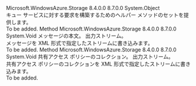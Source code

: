 <Type Name="QueueRequest" FullName="Microsoft.WindowsAzure.Storage.Queue.Protocol.QueueRequest">
  <TypeSignature Language="C#" Value="public static class QueueRequest" />
  <TypeSignature Language="ILAsm" Value=".class public auto ansi abstract sealed beforefieldinit QueueRequest extends System.Object" />
  <TypeSignature Language="DocId" Value="T:Microsoft.WindowsAzure.Storage.Queue.Protocol.QueueRequest" />
  <TypeSignature Language="VB.NET" Value="Public Class QueueRequest" />
  <TypeSignature Language="F#" Value="type QueueRequest = class" />
  <AssemblyInfo>
    <AssemblyName>Microsoft.WindowsAzure.Storage</AssemblyName>
    <AssemblyVersion>8.4.0.0</AssemblyVersion>
    <AssemblyVersion>8.7.0.0</AssemblyVersion>
  </AssemblyInfo>
  <Base>
    <BaseTypeName>System.Object</BaseTypeName>
  </Base>
  <Interfaces />
  <Docs>
    <summary>
            キュー サービスに対する要求を構築するためのヘルパー メソッドのセットを提供します。
            </summary>
    <remarks>To be added.</remarks>
  </Docs>
  <Members>
    <Member MemberName="WriteMessageContent">
      <MemberSignature Language="C#" Value="public static void WriteMessageContent (string messageContent, System.IO.Stream outputStream);" />
      <MemberSignature Language="ILAsm" Value=".method public static hidebysig void WriteMessageContent(string messageContent, class System.IO.Stream outputStream) cil managed" />
      <MemberSignature Language="DocId" Value="M:Microsoft.WindowsAzure.Storage.Queue.Protocol.QueueRequest.WriteMessageContent(System.String,System.IO.Stream)" />
      <MemberSignature Language="VB.NET" Value="Public Shared Sub WriteMessageContent (messageContent As String, outputStream As Stream)" />
      <MemberSignature Language="F#" Value="static member WriteMessageContent : string * System.IO.Stream -&gt; unit" Usage="Microsoft.WindowsAzure.Storage.Queue.Protocol.QueueRequest.WriteMessageContent (messageContent, outputStream)" />
      <MemberType>Method</MemberType>
      <AssemblyInfo>
        <AssemblyName>Microsoft.WindowsAzure.Storage</AssemblyName>
        <AssemblyVersion>8.4.0.0</AssemblyVersion>
        <AssemblyVersion>8.7.0.0</AssemblyVersion>
      </AssemblyInfo>
      <ReturnValue>
        <ReturnType>System.Void</ReturnType>
      </ReturnValue>
      <Parameters>
        <Parameter Name="messageContent" Type="System.String" />
        <Parameter Name="outputStream" Type="System.IO.Stream" />
      </Parameters>
      <Docs>
        <param name="messageContent">メッセージの本文。</param>
        <param name="outputStream">出力ストリーム。</param>
        <summary>
            メッセージを XML 形式で指定したストリームに書き込みます。
            </summary>
        <remarks>To be added.</remarks>
      </Docs>
    </Member>
    <Member MemberName="WriteSharedAccessIdentifiers">
      <MemberSignature Language="C#" Value="public static void WriteSharedAccessIdentifiers (Microsoft.WindowsAzure.Storage.Queue.SharedAccessQueuePolicies sharedAccessPolicies, System.IO.Stream outputStream);" />
      <MemberSignature Language="ILAsm" Value=".method public static hidebysig void WriteSharedAccessIdentifiers(class Microsoft.WindowsAzure.Storage.Queue.SharedAccessQueuePolicies sharedAccessPolicies, class System.IO.Stream outputStream) cil managed" />
      <MemberSignature Language="DocId" Value="M:Microsoft.WindowsAzure.Storage.Queue.Protocol.QueueRequest.WriteSharedAccessIdentifiers(Microsoft.WindowsAzure.Storage.Queue.SharedAccessQueuePolicies,System.IO.Stream)" />
      <MemberSignature Language="VB.NET" Value="Public Shared Sub WriteSharedAccessIdentifiers (sharedAccessPolicies As SharedAccessQueuePolicies, outputStream As Stream)" />
      <MemberSignature Language="F#" Value="static member WriteSharedAccessIdentifiers : Microsoft.WindowsAzure.Storage.Queue.SharedAccessQueuePolicies * System.IO.Stream -&gt; unit" Usage="Microsoft.WindowsAzure.Storage.Queue.Protocol.QueueRequest.WriteSharedAccessIdentifiers (sharedAccessPolicies, outputStream)" />
      <MemberType>Method</MemberType>
      <AssemblyInfo>
        <AssemblyName>Microsoft.WindowsAzure.Storage</AssemblyName>
        <AssemblyVersion>8.4.0.0</AssemblyVersion>
        <AssemblyVersion>8.7.0.0</AssemblyVersion>
      </AssemblyInfo>
      <ReturnValue>
        <ReturnType>System.Void</ReturnType>
      </ReturnValue>
      <Parameters>
        <Parameter Name="sharedAccessPolicies" Type="Microsoft.WindowsAzure.Storage.Queue.SharedAccessQueuePolicies" />
        <Parameter Name="outputStream" Type="System.IO.Stream" />
      </Parameters>
      <Docs>
        <param name="sharedAccessPolicies">共有アクセス ポリシーのコレクション。</param>
        <param name="outputStream">出力ストリーム。</param>
        <summary>
            共有アクセス ポリシーのコレクションを XML 形式で指定したストリームに書き込みます。
            </summary>
        <remarks>To be added.</remarks>
      </Docs>
    </Member>
  </Members>
</Type>